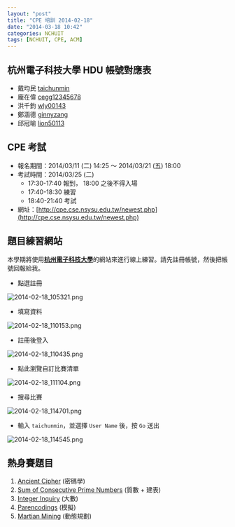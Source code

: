 ```yaml
---
layout: "post"
title: "CPE 培訓 2014-02-18"
date: "2014-03-18 10:42"
categories: NCHUIT
tags: [NCHUIT, CPE, ACM]
---
```


## 杭州電子科技大學 HDU 帳號對應表

* 戴均民 [taichunmin](http://acm.hdu.edu.cn/userstatus.php?user=taichunmin)
* 龐在偉 [cegg12345678](http://acm.hdu.edu.cn/userstatus.php?user=cegg12345678)
* 洪千鈞 [wly00143](http://acm.hdu.edu.cn/userstatus.php?user=wly00143)
* 鄭涵德 [ginnyzang](http://acm.hdu.edu.cn/userstatus.php?user=ginnyzang)
* 邱冠喻 [lion50113](http://acm.hdu.edu.cn/userstatus.php?user=lion50113)

## CPE 考試

* 報名期間：2014/03/11 (二) 14:25 ～ 2014/03/21 (五) 18:00
* 考試時間：2014/03/25 (二)
    * 17:30-17:40 報到， 18:00 之後不得入場
    * 17:40-18:30 練習
    * 18:40-21:40 考試
* 網址：[http://cpe.cse.nsysu.edu.tw/newest.php](http://cpe.cse.nsysu.edu.tw/newest.php)

## 題目練習網站

本學期將使用[**杭州電子科技大學**](http://acm.hdu.edu.cn/)的網站來進行線上練習。請先註冊帳號，然後把帳號回報給我。

* 點選註冊

![2014-02-18_105321.png](http://user-image.logdown.io/user/3210/blog/3247/post/179098/5imNJfBkTjKs2Qd0VCOI_2014-02-18_105321.png)

* 填寫資料

![2014-02-18_110153.png](http://user-image.logdown.io/user/3210/blog/3247/post/179098/ufUgwGErR3uaGK71M8qS_2014-02-18_110153.png)

* 註冊後登入

![2014-02-18_110435.png](http://user-image.logdown.io/user/3210/blog/3247/post/179098/mbDBto6aTNqL9kDojBCz_2014-02-18_110435.png)

* 點此瀏覽自訂比賽清單

![2014-02-18_111104.png](http://user-image.logdown.io/user/3210/blog/3247/post/179098/P90B9MjTeiAPEl2InhHE_2014-02-18_111104.png)

* 搜尋比賽

![2014-02-18_114701.png](http://user-image.logdown.io/user/3210/blog/3247/post/179098/DBjdfpysSrC7etpLXVGA_2014-02-18_114701.png)

* 輸入 `taichunmin`，並選擇 `User Name` 後，按 `Go` 送出

![2014-02-18_114545.png](http://user-image.logdown.io/user/3210/blog/3247/post/179098/FnDuOILJS5mJOQjOdl89_2014-02-18_114545.png)

## 熱身賽題目

1. [Ancient Cipher](http://poj.org/problem?id=2159) (密碼學)
2. [Sum of Consecutive Prime Numbers](http://poj.org/problem?id=2739) (質數 + 建表)
3. [Integer Inquiry](http://poj.org/problem?id=1503) (大數)
4. [Parencodings](http://poj.org/problem?id=1068) (模擬)
5. [Martian Mining](http://poj.org/problem?id=2948) (動態規劃)

